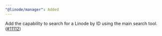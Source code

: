 ```yaml
---
"@linode/manager": Added
---
```


Add the capability to search for a Linode by ID using the main search tool. ([#11112](https://github.com/linode/manager/pull/11112))
